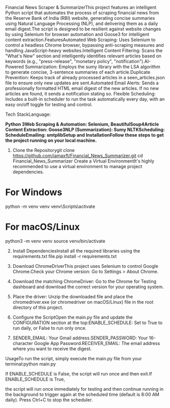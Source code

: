 
Financial News Scraper & SummarizerThis project features an intelligent Python script that automates the process of scraping financial news from the Reserve Bank of India (RBI) website,
generating concise summaries using Natural Language Processing (NLP), and delivering them as a daily email digest.The script is designed to be resilient against website changes by
using Selenium for browser automation and Goose3 for intelligent content extraction.FeaturesAutomated Web Scraping: Uses Selenium to control a headless Chrome browser,
bypassing anti-scraping measures and handling JavaScript-heavy websites.Intelligent Content Filtering: Scans the "What's New" section and intelligently identifies relevant articles 
based on keywords (e.g., "press-release", "monetary policy", "notification").AI-Powered Summarization: Employs the sumy library with the LSA algorithm to generate concise, 
3-sentence summaries of each article.Duplicate Prevention: Keeps track of already processed articles in a seen_articles.json file to ensure only new updates are sent.Automated Email
Alerts: Sends a professionally formatted HTML email digest of the new articles. If no new articles are found, it sends a notification stating so.
Flexible Scheduling: Includes a built-in scheduler to run the task automatically every day, with an easy on/off toggle for testing and control.

Tech StackLanguage: 

**Python 3Web Scraping & Automation: Selenium, 
BeautifulSoup4Article Content Extraction: Goose3NLP 
(Summarization): Sumy
NLTKScheduling: ScheduleEmailing: smtplibSetup 
and InstallationFollow these steps to get the project running on your local machine.**

1. Clone the Repositorygit clone https://github.com/iamaxft/Financial_News_Summarizer.git
cd Financial_News_Summarizer
Create a Virtual EnvironmentIt's highly recommended to use a virtual environment to manage project dependencies.

# For Windows
python -m venv venv
venv\Scripts\activate

# For macOS/Linux
python3 -m venv venv
source venv/bin/activate

2. Install DependenciesInstall all the required libraries using the requirements.txt file.pip install -r requirements.txt

3. Download ChromeDriverThis project uses Selenium to control Google Chrome.Check your Chrome version: Go to Settings > About Chrome.

4. Download the matching ChromeDriver: Go to the Chrome for Testing dashboard and download the correct version for your operating system.

5. Place the driver: Unzip the downloaded file and place the chromedriver.exe (or chromedriver on macOS/Linux) file in the root directory of this project.

6. Configure the ScriptOpen the main.py file and update the CONFIGURATION section at the top:ENABLE_SCHEDULE: Set to True to run daily, or False to run only once.

7. SENDER_EMAIL: Your Gmail address.SENDER_PASSWORD: Your 16-character Google App Password.RECEIVER_EMAIL: The email address where you want to receive the digest.

UsageTo run the script, simply execute the main.py file from your terminal:python main.py

If ENABLE_SCHEDULE is False, the script will run once and then exit.If ENABLE_SCHEDULE is True, 

the script will run once immediately for testing and then continue running in the background to trigger again at the scheduled time (default is 8:00 AM daily). 
Press Ctrl+C to stop the scheduler.
